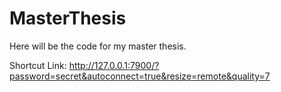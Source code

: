 # MasterThesis
Here will be the code for my master thesis.

Shortcut Link:
http://127.0.0.1:7900/?password=secret&autoconnect=true&resize=remote&quality=7
